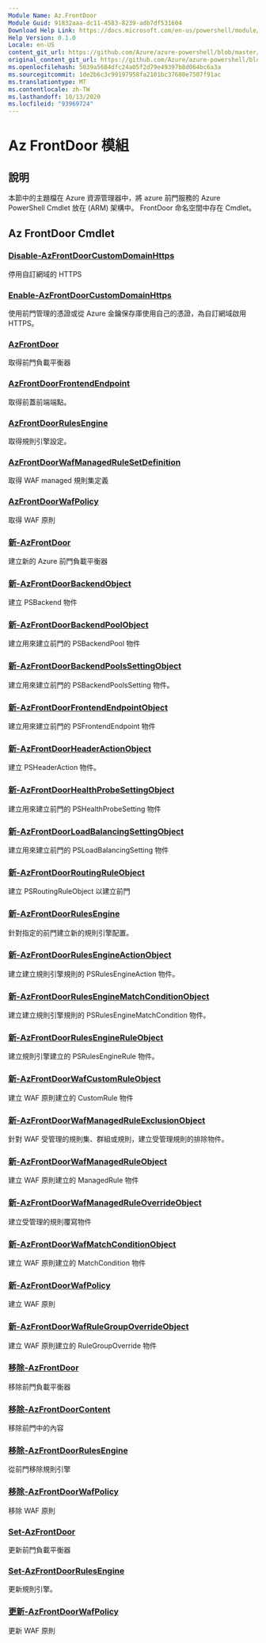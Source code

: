 ```yaml
---
Module Name: Az.FrontDoor
Module Guid: 91832aaa-dc11-4583-8239-adb7df531604
Download Help Link: https://docs.microsoft.com/en-us/powershell/module/az.frontdoor
Help Version: 0.1.0
Locale: en-US
content_git_url: https://github.com/Azure/azure-powershell/blob/master/src/FrontDoor/FrontDoor/help/Az.FrontDoor.md
original_content_git_url: https://github.com/Azure/azure-powershell/blob/master/src/FrontDoor/FrontDoor/help/Az.FrontDoor.md
ms.openlocfilehash: 5039a5684dfc24a05f2d79e49397b8d064bc6a3a
ms.sourcegitcommit: 1de2b6c3c99197958fa2101bc37680e7507f91ac
ms.translationtype: MT
ms.contentlocale: zh-TW
ms.lasthandoff: 10/13/2020
ms.locfileid: "93969724"
---
```

# Az FrontDoor 模組
## 說明
本節中的主題檔在 Azure 資源管理器中，將 azure 前門服務的 Azure PowerShell Cmdlet 放在 (ARM) 架構中。 FrontDoor 命名空間中存在 Cmdlet。

## Az FrontDoor Cmdlet
### [Disable-AzFrontDoorCustomDomainHttps](Disable-AzFrontDoorCustomDomainHttps.md)
停用自訂網域的 HTTPS

### [Enable-AzFrontDoorCustomDomainHttps](Enable-AzFrontDoorCustomDomainHttps.md)
使用前門管理的憑證或從 Azure 金鑰保存庫使用自己的憑證，為自訂網域啟用 HTTPS。

### [AzFrontDoor](Get-AzFrontDoor.md)
取得前門負載平衡器

### [AzFrontDoorFrontendEndpoint](Get-AzFrontDoorFrontendEndpoint.md)
取得前蓋前端端點。

### [AzFrontDoorRulesEngine](Get-AzFrontDoorRulesEngine.md)
取得規則引擎設定。

### [AzFrontDoorWafManagedRuleSetDefinition](Get-AzFrontDoorWafManagedRuleSetDefinition.md)
取得 WAF managed 規則集定義

### [AzFrontDoorWafPolicy](Get-AzFrontDoorWafPolicy.md)
取得 WAF 原則

### [新-AzFrontDoor](New-AzFrontDoor.md)
建立新的 Azure 前門負載平衡器

### [新-AzFrontDoorBackendObject](New-AzFrontDoorBackendObject.md)
建立 PSBackend 物件

### [新-AzFrontDoorBackendPoolObject](New-AzFrontDoorBackendPoolObject.md)
建立用來建立前門的 PSBackendPool 物件

### [新-AzFrontDoorBackendPoolsSettingObject](New-AzFrontDoorBackendPoolsSettingObject.md)
建立用來建立前門的 PSBackendPoolsSetting 物件。

### [新-AzFrontDoorFrontendEndpointObject](New-AzFrontDoorFrontendEndpointObject.md)
建立用來建立前門的 PSFrontendEndpoint 物件

### [新-AzFrontDoorHeaderActionObject](New-AzFrontDoorHeaderActionObject.md)
建立 PSHeaderAction 物件。

### [新-AzFrontDoorHealthProbeSettingObject](New-AzFrontDoorHealthProbeSettingObject.md)
建立用來建立前門的 PSHealthProbeSetting 物件

### [新-AzFrontDoorLoadBalancingSettingObject](New-AzFrontDoorLoadBalancingSettingObject.md)
建立用來建立前門的 PSLoadBalancingSetting 物件

### [新-AzFrontDoorRoutingRuleObject](New-AzFrontDoorRoutingRuleObject.md)
建立 PSRoutingRuleObject 以建立前門

### [新-AzFrontDoorRulesEngine](New-AzFrontDoorRulesEngine.md)
針對指定的前門建立新的規則引擎配置。 

### [新-AzFrontDoorRulesEngineActionObject](New-AzFrontDoorRulesEngineActionObject.md)
建立建立規則引擎規則的 PSRulesEngineAction 物件。

### [新-AzFrontDoorRulesEngineMatchConditionObject](New-AzFrontDoorRulesEngineMatchConditionObject.md)
建立建立規則引擎規則的 PSRulesEngineMatchCondition 物件。

### [新-AzFrontDoorRulesEngineRuleObject](New-AzFrontDoorRulesEngineRuleObject.md)
建立規則引擎建立的 PSRulesEngineRule 物件。

### [新-AzFrontDoorWafCustomRuleObject](New-AzFrontDoorWafCustomRuleObject.md)
建立 WAF 原則建立的 CustomRule 物件

### [新-AzFrontDoorWafManagedRuleExclusionObject](New-AzFrontDoorWafManagedRuleExclusionObject.md)
針對 WAF 受管理的規則集、群組或規則，建立受管理規則的排除物件。

### [新-AzFrontDoorWafManagedRuleObject](New-AzFrontDoorWafManagedRuleObject.md)
建立 WAF 原則建立的 ManagedRule 物件

### [新-AzFrontDoorWafManagedRuleOverrideObject](New-AzFrontDoorWafManagedRuleOverrideObject.md)
建立受管理的規則覆寫物件

### [新-AzFrontDoorWafMatchConditionObject](New-AzFrontDoorWafMatchConditionObject.md)
建立 WAF 原則建立的 MatchCondition 物件

### [新-AzFrontDoorWafPolicy](New-AzFrontDoorWafPolicy.md)
建立 WAF 原則

### [新-AzFrontDoorWafRuleGroupOverrideObject](New-AzFrontDoorWafRuleGroupOverrideObject.md)
建立 WAF 原則建立的 RuleGroupOverride 物件

### [移除-AzFrontDoor](Remove-AzFrontDoor.md)
移除前門負載平衡器

### [移除-AzFrontDoorContent](Remove-AzFrontDoorContent.md)
移除前門中的內容

### [移除-AzFrontDoorRulesEngine](Remove-AzFrontDoorRulesEngine.md)
從前門移除規則引擎

### [移除-AzFrontDoorWafPolicy](Remove-AzFrontDoorWafPolicy.md)
移除 WAF 原則

### [Set-AzFrontDoor](Set-AzFrontDoor.md)
更新前門負載平衡器

### [Set-AzFrontDoorRulesEngine](Set-AzFrontDoorRulesEngine.md)
更新規則引擎。

### [更新-AzFrontDoorWafPolicy](Update-AzFrontDoorWafPolicy.md)
更新 WAF 原則

